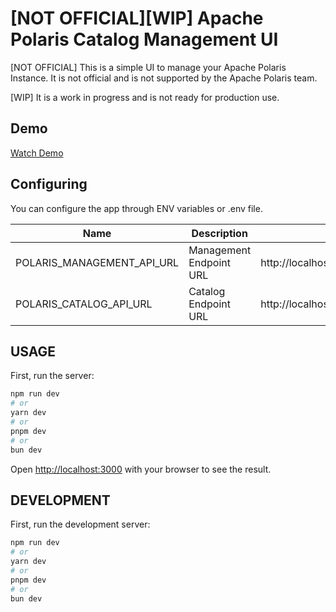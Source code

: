 # [NOT OFFICIAL][WIP] Apache Polaris Catalog Management UI

[NOT OFFICIAL] This is a simple UI to manage your Apache Polaris Instance. 
It is not official and is not supported by the Apache Polaris team. 

[WIP] It is a work in progress and is not ready for production use.

## Demo

[Watch Demo](https://github.com/binarycat0/polaris-admin-panel/releases/download/0.0.1-dev/Screen.Recording.2025-10-13.at.17.38.41.mov)

## Configuring

You can configure the app through ENV variables or .env file.

| Name                       | Description             | Default                                 |
|----------------------------|-------------------------|-----------------------------------------|
| POLARIS_MANAGEMENT_API_URL | Management Endpoint URL | http://localhost:8181/api/management/v1 |
| POLARIS_CATALOG_API_URL    | Catalog Endpoint URL    | http://localhost:8181/api/catalog/v1    |

## USAGE

First, run the server:

```bash
npm run dev
# or
yarn dev
# or
pnpm dev
# or
bun dev
```

Open [http://localhost:3000](http://localhost:3000) with your browser to see the result.

## DEVELOPMENT

First, run the development server:

```bash
npm run dev
# or
yarn dev
# or
pnpm dev
# or
bun dev
```
